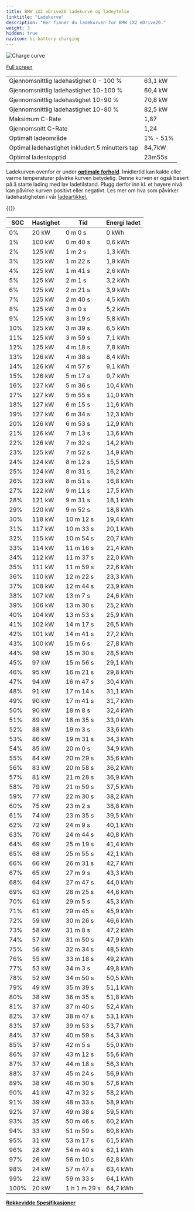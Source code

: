 ```yaml
---
title: BMW iX2 eDrive20 ladekurve og ladeytelse
linktitle: "Ladekurve"
description: "Her finner du ladekurven for BMW iX2 eDrive20."
weight: 3
hidden: true
navicon: bi-battery-charging
---
```

<!-- markdownlint-disable MD033 -->
<img src="../chargingcurve.svg" alt="Charge curve" class="img-fluid">

[Full screen](../chargingcurve.svg)


<table class="table table-striped border">
<tbody>
<tr>
<td>Gjennomsnittlig ladehastighet 0 - 100 %</td><td>63,1 kW</td>
</tr>
<tr>
<td>Gjennomsnittlig ladehastighet 10-100 %</td><td>60,4 kW</td>
</tr>
<tr>
<td>Gjennomsnittlig ladehastighet 10-90 %</td><td>70,8 kW</td>
</tr>
<tr>
<td>Gjennomsnittlig ladehastighet 10-80 %</td><td>82,5 kW</td>
</tr>
<tr>
<td>Maksimum C-Rate</td><td>1,87</td>
</tr>
<tr>
<td>Gjennomsnitt C-Rate</td><td>1,24</td>
</tr>
<tr>
<td>Optimalt ladeområde</td><td>1% - 51%</td>
</tr>
<tr>
<td>Optimal ladehastighet inkludert 5 minutters tap</td><td>84,7kW</td>
</tr>
<tr>
<td>Optimal ladestopptid</td><td>23m55s</td>
</tr>
</tbody>
</table>


Ladekurven ovenfor er under **[optimale forhold](../../../../../technology/battery/charging/#temperatur)**. Imidlertid kan kalde eller varme temperaturer påvirke kurven betydelig. Denne kurven er også basert på å starte lading med lav ladetilstand. Plugg derfor inn kl. et høyere nivå kan påvirke kurven positivt eller negativt. Les mer om hva som påvirker ladehastigheten i vår [ladeartikkel.](../../../../../technology/battery/charging/)


{{<evkxdisplayaddarticle />}}
<table class="table table-striped border">
<thead>
<tr><th>SOC</th><th>Hastighet</th><th>Tid</th><th>Energi ladet</th></tr>
</thead>
<tbody>
<tr>
<td>0%</td><td>20 kW</td><td> 0 m 0 s </td><td>0 kWh </td>
</tr>
<tr>
<td>1%</td><td>100 kW</td><td> 0 m 40 s </td><td>0,6 kWh </td>
</tr>
<tr>
<td>2%</td><td>125 kW</td><td> 1 m 2 s </td><td>1,3 kWh </td>
</tr>
<tr>
<td>3%</td><td>125 kW</td><td> 1 m 22 s </td><td>1,9 kWh </td>
</tr>
<tr>
<td>4%</td><td>125 kW</td><td> 1 m 41 s </td><td>2,6 kWh </td>
</tr>
<tr>
<td>5%</td><td>125 kW</td><td> 2 m 1 s </td><td>3,2 kWh </td>
</tr>
<tr>
<td>6%</td><td>125 kW</td><td> 2 m 21 s </td><td>3,9 kWh </td>
</tr>
<tr>
<td>7%</td><td>125 kW</td><td> 2 m 40 s </td><td>4,5 kWh </td>
</tr>
<tr>
<td>8%</td><td>125 kW</td><td> 3 m 0 s </td><td>5,2 kWh </td>
</tr>
<tr>
<td>9%</td><td>125 kW</td><td> 3 m 19 s </td><td>5,8 kWh </td>
</tr>
<tr>
<td>10%</td><td>125 kW</td><td> 3 m 39 s </td><td>6,5 kWh </td>
</tr>
<tr>
<td>11%</td><td>125 kW</td><td> 3 m 59 s </td><td>7,1 kWh </td>
</tr>
<tr>
<td>12%</td><td>125 kW</td><td> 4 m 18 s </td><td>7,8 kWh </td>
</tr>
<tr>
<td>13%</td><td>126 kW</td><td> 4 m 38 s </td><td>8,4 kWh </td>
</tr>
<tr>
<td>14%</td><td>126 kW</td><td> 4 m 57 s </td><td>9,1 kWh </td>
</tr>
<tr>
<td>15%</td><td>126 kW</td><td> 5 m 17 s </td><td>9,7 kWh </td>
</tr>
<tr>
<td>16%</td><td>127 kW</td><td> 5 m 36 s </td><td>10,4 kWh </td>
</tr>
<tr>
<td>17%</td><td>127 kW</td><td> 5 m 55 s </td><td>11,0 kWh </td>
</tr>
<tr>
<td>18%</td><td>127 kW</td><td> 6 m 15 s </td><td>11,6 kWh </td>
</tr>
<tr>
<td>19%</td><td>127 kW</td><td> 6 m 34 s </td><td>12,3 kWh </td>
</tr>
<tr>
<td>20%</td><td>126 kW</td><td> 6 m 53 s </td><td>12,9 kWh </td>
</tr>
<tr>
<td>21%</td><td>126 kW</td><td> 7 m 13 s </td><td>13,6 kWh </td>
</tr>
<tr>
<td>22%</td><td>126 kW</td><td> 7 m 32 s </td><td>14,2 kWh </td>
</tr>
<tr>
<td>23%</td><td>125 kW</td><td> 7 m 52 s </td><td>14,9 kWh </td>
</tr>
<tr>
<td>24%</td><td>124 kW</td><td> 8 m 12 s </td><td>15,5 kWh </td>
</tr>
<tr>
<td>25%</td><td>124 kW</td><td> 8 m 31 s </td><td>16,2 kWh </td>
</tr>
<tr>
<td>26%</td><td>123 kW</td><td> 8 m 51 s </td><td>16,8 kWh </td>
</tr>
<tr>
<td>27%</td><td>122 kW</td><td> 9 m 11 s </td><td>17,5 kWh </td>
</tr>
<tr>
<td>28%</td><td>121 kW</td><td> 9 m 31 s </td><td>18,1 kWh </td>
</tr>
<tr>
<td>29%</td><td>120 kW</td><td> 9 m 52 s </td><td>18,8 kWh </td>
</tr>
<tr>
<td>30%</td><td>118 kW</td><td> 10 m 12 s </td><td>19,4 kWh </td>
</tr>
<tr>
<td>31%</td><td>117 kW</td><td> 10 m 33 s </td><td>20,1 kWh </td>
</tr>
<tr>
<td>32%</td><td>115 kW</td><td> 10 m 54 s </td><td>20,7 kWh </td>
</tr>
<tr>
<td>33%</td><td>114 kW</td><td> 11 m 16 s </td><td>21,4 kWh </td>
</tr>
<tr>
<td>34%</td><td>112 kW</td><td> 11 m 37 s </td><td>22,0 kWh </td>
</tr>
<tr>
<td>35%</td><td>111 kW</td><td> 11 m 59 s </td><td>22,6 kWh </td>
</tr>
<tr>
<td>36%</td><td>110 kW</td><td> 12 m 22 s </td><td>23,3 kWh </td>
</tr>
<tr>
<td>37%</td><td>108 kW</td><td> 12 m 44 s </td><td>23,9 kWh </td>
</tr>
<tr>
<td>38%</td><td>107 kW</td><td> 13 m 7 s </td><td>24,6 kWh </td>
</tr>
<tr>
<td>39%</td><td>106 kW</td><td> 13 m 30 s </td><td>25,2 kWh </td>
</tr>
<tr>
<td>40%</td><td>104 kW</td><td> 13 m 53 s </td><td>25,9 kWh </td>
</tr>
<tr>
<td>41%</td><td>102 kW</td><td> 14 m 17 s </td><td>26,5 kWh </td>
</tr>
<tr>
<td>42%</td><td>101 kW</td><td> 14 m 41 s </td><td>27,2 kWh </td>
</tr>
<tr>
<td>43%</td><td>100 kW</td><td> 15 m 6 s </td><td>27,8 kWh </td>
</tr>
<tr>
<td>44%</td><td>98 kW</td><td> 15 m 30 s </td><td>28,5 kWh </td>
</tr>
<tr>
<td>45%</td><td>97 kW</td><td> 15 m 56 s </td><td>29,1 kWh </td>
</tr>
<tr>
<td>46%</td><td>95 kW</td><td> 16 m 21 s </td><td>29,8 kWh </td>
</tr>
<tr>
<td>47%</td><td>94 kW</td><td> 16 m 47 s </td><td>30,4 kWh </td>
</tr>
<tr>
<td>48%</td><td>91 kW</td><td> 17 m 14 s </td><td>31,1 kWh </td>
</tr>
<tr>
<td>49%</td><td>90 kW</td><td> 17 m 41 s </td><td>31,7 kWh </td>
</tr>
<tr>
<td>50%</td><td>90 kW</td><td> 18 m 8 s </td><td>32,4 kWh </td>
</tr>
<tr>
<td>51%</td><td>89 kW</td><td> 18 m 35 s </td><td>33,0 kWh </td>
</tr>
<tr>
<td>52%</td><td>88 kW</td><td> 19 m 3 s </td><td>33,6 kWh </td>
</tr>
<tr>
<td>53%</td><td>86 kW</td><td> 19 m 31 s </td><td>34,3 kWh </td>
</tr>
<tr>
<td>54%</td><td>85 kW</td><td> 20 m 0 s </td><td>34,9 kWh </td>
</tr>
<tr>
<td>55%</td><td>84 kW</td><td> 20 m 29 s </td><td>35,6 kWh </td>
</tr>
<tr>
<td>56%</td><td>83 kW</td><td> 20 m 58 s </td><td>36,2 kWh </td>
</tr>
<tr>
<td>57%</td><td>81 kW</td><td> 21 m 28 s </td><td>36,9 kWh </td>
</tr>
<tr>
<td>58%</td><td>79 kW</td><td> 21 m 59 s </td><td>37,5 kWh </td>
</tr>
<tr>
<td>59%</td><td>77 kW</td><td> 22 m 30 s </td><td>38,2 kWh </td>
</tr>
<tr>
<td>60%</td><td>75 kW</td><td> 23 m 2 s </td><td>38,8 kWh </td>
</tr>
<tr>
<td>61%</td><td>74 kW</td><td> 23 m 35 s </td><td>39,5 kWh </td>
</tr>
<tr>
<td>62%</td><td>72 kW</td><td> 24 m 9 s </td><td>40,1 kWh </td>
</tr>
<tr>
<td>63%</td><td>70 kW</td><td> 24 m 44 s </td><td>40,8 kWh </td>
</tr>
<tr>
<td>64%</td><td>69 kW</td><td> 25 m 19 s </td><td>41,4 kWh </td>
</tr>
<tr>
<td>65%</td><td>68 kW</td><td> 25 m 55 s </td><td>42,1 kWh </td>
</tr>
<tr>
<td>66%</td><td>66 kW</td><td> 26 m 31 s </td><td>42,7 kWh </td>
</tr>
<tr>
<td>67%</td><td>65 kW</td><td> 27 m 9 s </td><td>43,3 kWh </td>
</tr>
<tr>
<td>68%</td><td>64 kW</td><td> 27 m 47 s </td><td>44,0 kWh </td>
</tr>
<tr>
<td>69%</td><td>63 kW</td><td> 28 m 25 s </td><td>44,6 kWh </td>
</tr>
<tr>
<td>70%</td><td>61 kW</td><td> 29 m 5 s </td><td>45,3 kWh </td>
</tr>
<tr>
<td>71%</td><td>61 kW</td><td> 29 m 45 s </td><td>45,9 kWh </td>
</tr>
<tr>
<td>72%</td><td>59 kW</td><td> 30 m 26 s </td><td>46,6 kWh </td>
</tr>
<tr>
<td>73%</td><td>58 kW</td><td> 31 m 8 s </td><td>47,2 kWh </td>
</tr>
<tr>
<td>74%</td><td>57 kW</td><td> 31 m 50 s </td><td>47,9 kWh </td>
</tr>
<tr>
<td>75%</td><td>56 kW</td><td> 32 m 34 s </td><td>48,5 kWh </td>
</tr>
<tr>
<td>76%</td><td>55 kW</td><td> 33 m 18 s </td><td>49,2 kWh </td>
</tr>
<tr>
<td>77%</td><td>53 kW</td><td> 34 m 3 s </td><td>49,8 kWh </td>
</tr>
<tr>
<td>78%</td><td>52 kW</td><td> 34 m 50 s </td><td>50,5 kWh </td>
</tr>
<tr>
<td>79%</td><td>49 kW</td><td> 35 m 39 s </td><td>51,1 kWh </td>
</tr>
<tr>
<td>80%</td><td>38 kW</td><td> 36 m 35 s </td><td>51,8 kWh </td>
</tr>
<tr>
<td>81%</td><td>37 kW</td><td> 37 m 40 s </td><td>52,4 kWh </td>
</tr>
<tr>
<td>82%</td><td>37 kW</td><td> 38 m 47 s </td><td>53,1 kWh </td>
</tr>
<tr>
<td>83%</td><td>37 kW</td><td> 39 m 53 s </td><td>53,7 kWh </td>
</tr>
<tr>
<td>84%</td><td>37 kW</td><td> 40 m 59 s </td><td>54,3 kWh </td>
</tr>
<tr>
<td>85%</td><td>37 kW</td><td> 42 m 5 s </td><td>55,0 kWh </td>
</tr>
<tr>
<td>86%</td><td>37 kW</td><td> 43 m 12 s </td><td>55,6 kWh </td>
</tr>
<tr>
<td>87%</td><td>37 kW</td><td> 44 m 18 s </td><td>56,3 kWh </td>
</tr>
<tr>
<td>88%</td><td>37 kW</td><td> 45 m 24 s </td><td>56,9 kWh </td>
</tr>
<tr>
<td>89%</td><td>38 kW</td><td> 46 m 30 s </td><td>57,6 kWh </td>
</tr>
<tr>
<td>90%</td><td>41 kW</td><td> 47 m 32 s </td><td>58,2 kWh </td>
</tr>
<tr>
<td>91%</td><td>39 kW</td><td> 48 m 33 s </td><td>58,9 kWh </td>
</tr>
<tr>
<td>92%</td><td>37 kW</td><td> 49 m 38 s </td><td>59,5 kWh </td>
</tr>
<tr>
<td>93%</td><td>35 kW</td><td> 50 m 46 s </td><td>60,2 kWh </td>
</tr>
<tr>
<td>94%</td><td>33 kW</td><td> 51 m 59 s </td><td>60,8 kWh </td>
</tr>
<tr>
<td>95%</td><td>31 kW</td><td> 53 m 17 s </td><td>61,5 kWh </td>
</tr>
<tr>
<td>96%</td><td>28 kW</td><td> 54 m 40 s </td><td>62,1 kWh </td>
</tr>
<tr>
<td>97%</td><td>26 kW</td><td> 56 m 10 s </td><td>62,8 kWh </td>
</tr>
<tr>
<td>98%</td><td>24 kW</td><td> 57 m 47 s </td><td>63,4 kWh </td>
</tr>
<tr>
<td>99%</td><td>22 kW</td><td> 59 m 33 s </td><td>64,1 kWh </td>
</tr>
<tr>
<td>100%</td><td>20 kW</td><td>1 h 1 m 29 s </td><td>64,7 kWh </td>
</tr>
</tbody>
</table>

<div class="mt-3 mb-3">
<a href="../rangeandconsumption/" class="text-decoration-none text-black">
<strong><i class="bi-arrow-left"></i> Rekkevidde </strong>
</a>
<a href="../specifications/" class="text-decoration-none text-black float-end">
<strong>Spesifikasjoner <i class="bi-arrow-right"></i></strong>
</a>
</div>
